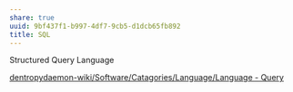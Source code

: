 ```yaml
---
share: true
uuid: 9bf437f1-b997-4df7-9cb5-d1dcb65fb892
title: SQL
---
```

Structured Query Language

[dentropydaemon-wiki/Software/Catagories/Language/Language - Query](/undefined)